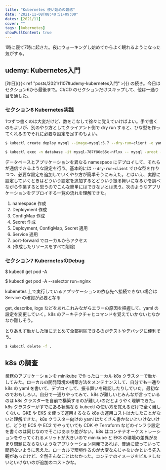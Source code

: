 ```yaml
---
title: "Kubernetes 使い始めの雑感"
date: "2021-11-08T08:40:51+09:00"
dates: [2021/11]
cover: ""
tags: [kubernetes]
showFullContent: true
---
```


1時に寝て7時に起きた。夜にウォーキングし始めてからよく眠れるようになった気がする。

## udemy: Kubernetes入門

[昨日]({{< ref "posts/2021/1107#udemy-kubernetes入門" >}}) の続き。今日はセクション6から最後まで。CI/CD のセクションだけスキップして、他は一通り目を通した。

### セクション6 Kubernetes実践

1つずつ書くのは大変だけど、数をこなして徐々に覚えていけばよい。手で書くのもよいが、別のやり方としてクライアント側で dry run すると、ひな型を作ってくれるのでそれに必要な設定を足すのもよい。

```bash
$ kubectl create deploy mysql --image=mysql:5.7 --dry-run=client -o yaml
```

```bash
$ kubectl exec -n database -it mysql-787f86d65c-nflxx -- mysql -uroot -ppassword
```

データベースとアプリケーションを異なる namespace にデプロイして、それらが通信できるような設定を行う。基本的には `--dry-run=client` でひな型を作りつつ、必要な設定を追加していくやり方が簡単そうにみえた。とはいえ、実際に設定していくときはどういう設定を追加するとどういう振る舞いになるかを調べながら作業すると思うのでこんな簡単にはできないとは思う。次のようなアプリケーションをデプロイする一覧の流れを理解できた。

1. namespace 作成
1. Deployment 作成
1. ConfigMap 作成
1. Secret 作成
1. Deployment, ConfigMap, Secret 適用
1. Service 適用
1. port-forward でローカルからアクセス
1. (作成したリソースをすべて削除)

### セクション7 KubernetesのDebug

$ kubectl get pod -A

$ kubectl get pod -A --selector run=nginx

kubenetes 上で実行しているアプリケーションの依存先へ接続できない場合は Service の確認が必要となる

get, describe, logs などをあれこれみながらエラーの原因を把握して、yaml の設定を変更していく。k8s のアーキテクチャとコマンドを覚えていかないとなかなか難しそう。

とりあえず動かした後にまとめて全部削除できるのがテストやデバッグに便利そう。

```bash
$ kubectl delete -f .
```

## k8s の調査

業務のアプリケーションを minikube で作ったローカル k8s クラスターで動かしてみた。ローカルの開発環境の構築方法をメンテナンスして、自分でも一通り k8s の yaml を書いて、デプロイして、振る舞いを確認したりしていた。最初なのでおもしろい。自分で一通りやってみて、k8s が難しいとみんなが言っているのは k8s クラスターを自前で構築するのが難しいのだとようやく理解できた。k8s クラスターがすでにある状態なら kubectl の使い方を覚えるだけで全く難しくない。GKE や EKS を使って運用するなら k8s の運用コストは大したことがないと理解できた。k8s クラスター向けの yaml はたくさん書かないといけないけど、どうせ ECS や EC2 でやっていても CDK や Terraform などのインフラ設定を書くのは同じなのでそこはあまり差がない。k8s はコンテナオーケストレーションをやってくれるメリットが大きいので minikube と EKS の環境の差異があまり問題にならないようなアプリケーション開発であれば、普通に使っていって問題ないように思えた。ローカルで環境作るのが大変なんじゃないかという先入観があったけど、全然そんなことはなかった。コンテナのイメージをビルドしないといけないのが追加のコストかな。
